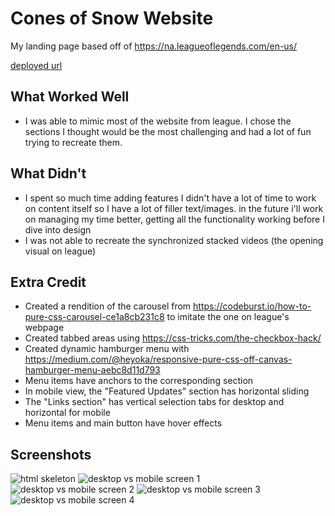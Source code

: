 # Cones of Snow Website

My landing page based off of https://na.leagueoflegends.com/en-us/

[deployed url](https://dartmouth-cs52-21s.github.io/lab1-landingpage-snow-kang/)

## What Worked Well
- I was able to mimic most of the website from league. I chose the sections I thought would be the most challenging and had a lot of fun trying to recreate them. 

## What Didn't
- I spent so much time adding features I didn't have a lot of time to work on content itself so I have a lot of filler text/images. in the future i'll work on managing my time better, getting all the functionality working before I dive into design
- I was not able to recreate the synchronized stacked videos (the opening visual on league) 

## Extra Credit
- Created a rendition of the carousel from https://codeburst.io/how-to-pure-css-carousel-ce1a8cb231c8 to imitate the one on league's webpage
- Created tabbed areas using https://css-tricks.com/the-checkbox-hack/
- Created dynamic hamburger menu with https://medium.com/@heyoka/responsive-pure-css-off-canvas-hamburger-menu-aebc8d11d793
- Menu items have anchors to the corresponding section
- In mobile view, the "Featured Updates" section has horizontal sliding
- The "Links section" has vertical selection tabs for desktop and horizontal for mobile
- Menu items and main button have hover effects

## Screenshots
![html skeleton](https://user-images.githubusercontent.com/38738497/113966744-aa9f0380-97fd-11eb-941b-db8259654490.PNG)
![desktop vs mobile screen 1](https://user-images.githubusercontent.com/38738497/113967180-7a0b9980-97fe-11eb-86f7-47deb7e1ca2f.PNG)
![desktop vs mobile screen 2](https://user-images.githubusercontent.com/38738497/113967218-8bed3c80-97fe-11eb-899e-8ffa47be649b.PNG)
![desktop vs mobile screen 3](https://user-images.githubusercontent.com/38738497/113967223-8ee82d00-97fe-11eb-884c-f27f64bd035a.PNG)
![desktop vs mobile screen 4](https://user-images.githubusercontent.com/38738497/113967225-914a8700-97fe-11eb-93e7-4fc6f86a4102.PNG)



